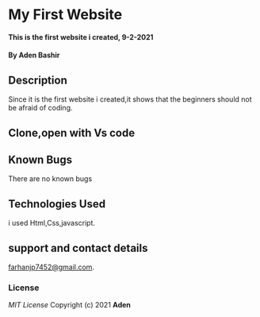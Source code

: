 # My First Website
#### This is the first website i created, 9-2-2021
#### By **Aden Bashir**
## Description
 Since it is the first website i created,it shows that the beginners should not be afraid of coding. 
## Clone,open with Vs code
## Known Bugs
There are no known bugs
## Technologies Used
i used
Html,Css,javascript.
## support and contact details
farhanjp7452@gmail.com.
### License
*MIT License*
Copyright (c) 2021 **Aden**
